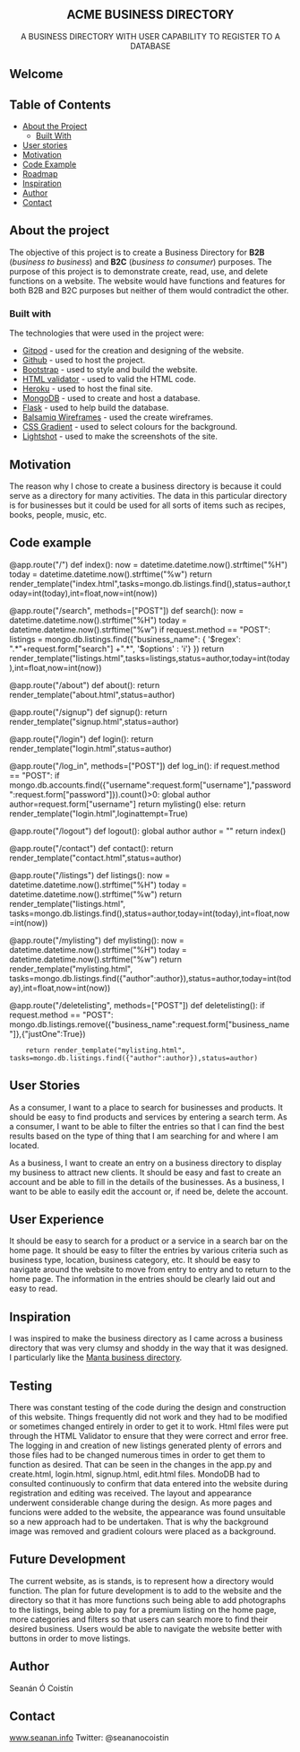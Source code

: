 <p align="center">
 
  <h2 align="center"><strong>ACME BUSINESS DIRECTORY</strong></h2>

  <p align="center">
    A BUSINESS DIRECTORY WITH USER CAPABILITY TO REGISTER TO A DATABASE
  </p>

## Welcome

## Table of Contents

* [About the Project](#about-the-project)
  * [Built With](#built-with)
* [User stories](#user-stories)
* [Motivation](#motivation)
* [Code Example](#code-example)
* [Roadmap](#roadmap)
* [Inspiration](#inspiration)
* [Author](#author)
* [Contact](#contact)

## About the project

The objective of this project is to create a Business Directory for **B2B** (*business to business*) and **B2C** (*business to consumer*) purposes. The purpose of this project is to demonstrate create, read, use, and delete functions on a website. The website would have functions and features for both B2B and B2C purposes but neither of them would contradict the other.

### Built with
The technologies that were used in the project were:
* [Gitpod](http://www.gitpod.io/) - used for the creation and designing of the website.
* [Github](http://www.github.com/) - used to host the project.
* [Bootstrap](https://getbootstrap.com/) - used to style and build the website.
* [HTML validator](https://validator.w3.org/) - used to valid the HTML code.
* [Heroku](https://www.heroku.com) - used to host the final site.
* [MongoDB](https://www.mongodb.com/) - used to create and host a database.
* [Flask](https://flask.palletsprojects.com/en/1.1.x/) - used to help build the database. 
* [Balsamiq Wireframes](https://balsamiq.com/wireframes/) - used the create wireframes.
* [CSS Gradient](https://cssgradient.io/) - used to select colours for the background.
* [Lightshot](https://app.prntscr.com/en/index.html) - used to make the screenshots of the site.

## Motivation
The reason why I chose to create a business directory is because it could serve as a directory for many activities. The data in this particular directory is for businesses but it could be used for all sorts of items such as recipes, books, people, music, etc.

## Code example

@app.route("/")
def index():
    now = datetime.datetime.now().strftime("%H")
    today = datetime.datetime.now().strftime("%w")
    return render_template("index.html",tasks=mongo.db.listings.find(),status=author,today=int(today),int=float,now=int(now))

@app.route("/search", methods=["POST"])
def search():
    now = datetime.datetime.now().strftime("%H")
    today = datetime.datetime.now().strftime("%w")
    if request.method == "POST":
        listings = mongo.db.listings.find({"business_name": { '$regex': ".*"+request.form["search"] +".*", '$options' : 'i'} })
        return render_template("listings.html",tasks=listings,status=author,today=int(today),int=float,now=int(now))

@app.route("/about")
def about():
    return render_template("about.html",status=author)

@app.route("/signup")
def signup():
    return render_template("signup.html",status=author)

@app.route("/login")
def login():
    return render_template("login.html",status=author)

@app.route("/log_in", methods=["POST"])
def log_in():
    if request.method == "POST":
        if mongo.db.accounts.find({"username":request.form["username"],"password":request.form["password"]}).count()>0:
            global author
            author=request.form["username"]
            return mylisting()
        else:
            return render_template("login.html",loginattempt=True)

@app.route("/logout")
def logout():
    global author
    author = ""
    return index()

@app.route("/contact")
def contact():
    return render_template("contact.html",status=author)

@app.route("/listings")
def listings():
    now = datetime.datetime.now().strftime("%H")
    today = datetime.datetime.now().strftime("%w")
    return render_template("listings.html", tasks=mongo.db.listings.find(),status=author,today=int(today),int=float,now=int(now))

@app.route("/mylisting")
def mylisting():
    now = datetime.datetime.now().strftime("%H")
    today = datetime.datetime.now().strftime("%w")
    return render_template("mylisting.html", tasks=mongo.db.listings.find({"author":author}),status=author,today=int(today),int=float,now=int(now))

@app.route("/deletelisting", methods=["POST"])
def deletelisting():
    if request.method == "POST":
        mongo.db.listings.remove({"business_name":request.form["business_name"]},{"justOne":True})
        
        return render_template("mylisting.html", tasks=mongo.db.listings.find({"author":author}),status=author)

## User Stories
As a consumer, I want to a place to search for businesses and products. It should be easy to find products and services by entering a search term.
As a consumer, I want to be able to filter the entries so that I can find the best results based on the type of thing that I am searching for and where I am located.

As a business, I want to create an entry on a business directory to display my business to attract new clients. It should be easy and fast to create an account and be able to fill in the details of the businesses.
As a business, I want to be able to easily edit the account or, if need be, delete the account.

## User Experience
It should be easy to search for a product or a service in a search bar on the home page.
It should be easy to filter the entries by various criteria such as business type, location, business category, etc.
It should be easy to navigate around the website to move from entry to entry and to return to the home page.
The information in the entries should be clearly laid out and easy to read.

## Inspiration
I was inspired to make the business directory as I came across a business directory that was very clumsy and shoddy in the way that it was designed. I particularly like the [Manta business directory](http://www.manta.com).

## Testing
There was constant testing of the code during the design and construction of this website. Things frequently did not work and they had to be modified or sometimes changed entirely in order to get it to work. Html files were put through the HTML Validator to ensure that they were correct and error free.
The logging in and creation of new listings generated plenty of errors and those files had to be changed numerous times in order to get them to function as desired. That can be seen in the changes in the app.py and create.html, login.html, signup.html, edit.html files.  MondoDB had to consulted continuously to confirm that data entered into the website during registration and editing was received.
The layout and appearance underwent considerable change during the design. As more pages and funcions were added to the website, the appearance was found unsuitable so a new approach had to be undertaken. That is why the background image was removed and gradient colours were placed as a background.


## Future Development
The current website, as is stands, is to represent how a directory would function. The plan for future development is to add to the website and the directory so that it has more functions such being able to add photographs to the listings, being able to pay for a premium listing on the home page, more categories and filters so that users can search more to find their desired business. Users would be able to navigate the website better with buttons in order to move listings.

## Author
Seanán Ó Coistín

## Contact
www.seanan.info
Twitter: @seananocoistin